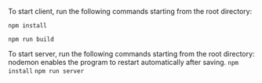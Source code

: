 To start client, run the following commands starting from the root directory:

`npm install`

`npm run build`


To start server, run the following commands starting from the root directory:
nodemon enables the program to restart automatically after saving.
`npm install`
`npm run server` 
